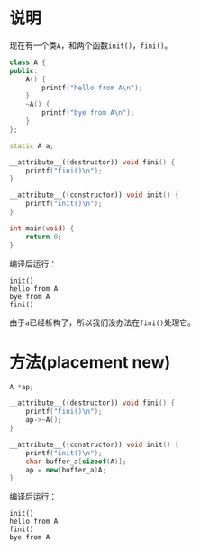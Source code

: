 ﻿# 说明
现在有一个类`A`，和两个函数`init()`，`fini()`。
```cpp
class A {
public:
    A() {
        printf("hello from A\n");
    }
    ~A() {
        printf("bye from A\n");
    }
};

static A a;

__attribute__((destructor)) void fini() {
    printf("fini()\n");
}

__attribute__((constructor)) void init() {
    printf("init()\n");
}

int main(void) {
    return 0;
}
```
编译后运行：
```
init()
hello from A
bye from A
fini()
```
由于`a`已经析构了，所以我们没办法在`fini()`处理它。

# 方法(placement new)
```cpp
A *ap;

__attribute__((destructor)) void fini() {
    printf("fini()\n");
    ap->~A();
}

__attribute__((constructor)) void init() {
    printf("init()\n");
    char buffer_a[sizeof(A)];
    ap = new(buffer_a)A;
}
```
编译后运行：
```
init()
hello from A
fini()
bye from A
```